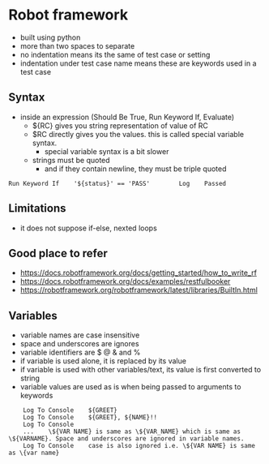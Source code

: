 # Robot framework

- built using python
- more than two spaces to separate
- no indentation means its the same of test case or setting
- indentation under test case name means these are keywords used in a test case

## Syntax
- inside an expression (Should Be True, Run Keyword If, Evaluate)
  - ${RC} gives you string representation of value of RC
  - $RC directly gives you the values. this is called special variable syntax.
    - special variable syntax is a bit slower
  - strings must be quoted
    - and if they contain newline, they must be triple quoted
```Robot
Run Keyword If    '${status}' == 'PASS'        Log    Passed
```

## Limitations
- it does not suppose if-else, nexted loops



## Good place to refer
- https://docs.robotframework.org/docs/getting_started/how_to_write_rf
- https://docs.robotframework.org/docs/examples/restfulbooker
- https://robotframework.org/robotframework/latest/libraries/BuiltIn.html


## Variables

- variable names are case insensitive
- space and underscores are ignores
- variable identifiers are $ @ & and %
- if variable is used alone, it is replaced by its value
- if variable is used with other variables/text, its value is first converted to string
- variable values are used as is when being passed to arguments to keywords

```text
    Log To Console    ${GREET}
    Log To Console    ${GREET}, ${NAME}!!
    Log To Console
    ...    \${VAR NAME} is same as \${VAR_NAME} which is same as \${VARNAME}. Space and underscores are ignored in variable names.
    Log To Console    case is also ignored i.e. \${VAR NAME} is same as \{var name}
```